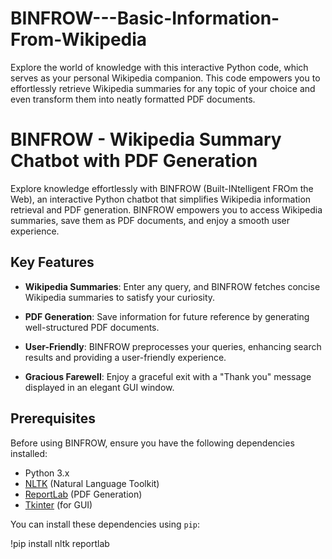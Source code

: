 # BINFROW---Basic-Information-From-Wikipedia
Explore the world of knowledge with this interactive Python code, which serves as your personal Wikipedia companion. This code empowers you to effortlessly retrieve Wikipedia summaries for any topic of your choice and even transform them into neatly formatted PDF documents.

# BINFROW - Wikipedia Summary Chatbot with PDF Generation

Explore knowledge effortlessly with BINFROW (Built-INtelligent FROm the Web), an interactive Python chatbot that simplifies Wikipedia information retrieval and PDF generation. BINFROW empowers you to access Wikipedia summaries, save them as PDF documents, and enjoy a smooth user experience.

## Key Features

- **Wikipedia Summaries**: Enter any query, and BINFROW fetches concise Wikipedia summaries to satisfy your curiosity.

- **PDF Generation**: Save information for future reference by generating well-structured PDF documents.

- **User-Friendly**: BINFROW preprocesses your queries, enhancing search results and providing a user-friendly experience.

- **Gracious Farewell**: Enjoy a graceful exit with a "Thank you" message displayed in an elegant GUI window.

## Prerequisites

Before using BINFROW, ensure you have the following dependencies installed:

- Python 3.x
- [NLTK](https://www.nltk.org/) (Natural Language Toolkit)
- [ReportLab](https://www.reportlab.com/) (PDF Generation)
- [Tkinter](https://docs.python.org/3/library/tkinter.html) (for GUI)

You can install these dependencies using `pip`:

!pip install nltk reportlab
